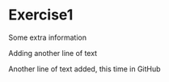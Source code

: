 # Exercise1
Some extra information

Adding another line of text

Another line of text added, this time in GitHub
